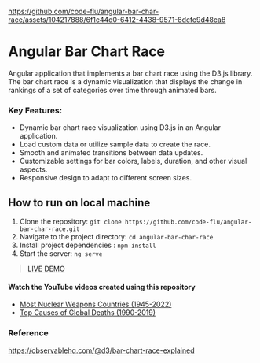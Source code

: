 https://github.com/code-flu/angular-bar-char-race/assets/104217888/6f1c44d0-6412-4438-9571-8dcfe9d48ca8

# Angular Bar Chart Race
Angular application that implements a bar chart race using the D3.js library. The bar chart race is a dynamic visualization that displays the change in rankings of a set of categories over time through animated bars.

### Key Features:

- Dynamic bar chart race visualization using D3.js in an Angular application.
- Load custom data or utilize sample data to create the race.
- Smooth and animated transitions between data updates.
- Customizable settings for bar colors, labels, duration, and other visual aspects.
- Responsive design to adapt to different screen sizes.

## How to run on local machine
1. Clone the repository: `git clone https://github.com/code-flu/angular-bar-char-race.git`
2. Navigate to the project directory: `cd angular-bar-char-race`
3. Install project dependencies : `npm install`
4. Start the server: `ng serve`

> [LIVE DEMO](https://stackblitz.com/edit/angular-bar-chart-race?file=src%2Fmain.ts)

#### Watch the YouTube videos created using this repository
- [Most Nuclear Weapons Countries (1945-2022)
](https://youtu.be/-udMpfZG_QU)
- [Top Causes of Global Deaths (1990-2019)](https://youtu.be/IFSfC_jDk9k)

### Reference
https://observablehq.com/@d3/bar-chart-race-explained
